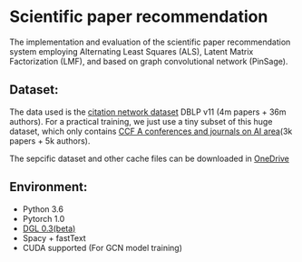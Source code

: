 # Scientific paper recommendation
The implementation and evaluation of the scientific paper recommendation system employing Alternating Least Squares (ALS), Latent Matrix Factorization (LMF), and based on graph convolutional network (PinSage).
## Dataset:

The data used is the [citation network dataset](https://www.aminer.cn/citation) DBLP v11 (4m papers + 36m authors). For a practical training, we just use a tiny subset of this huge dataset, which only contains [CCF A conferences and journals on AI area](https://www.ccf.org.cn/xspj/rgzn/)(3k papers + 5k authors). 

The sepcific dataset and other cache files can be downloaded in [OneDrive](https://1drv.ms/f/s!AtiMpA7HPe0QhcsNRDjt73z2suXsIg)

## Environment:

* Python 3.6
* Pytorch 1.0
* [DGL 0.3(beta)](https://www.dgl.ai/)
* Spacy + fastText
* CUDA supported (For GCN model training)